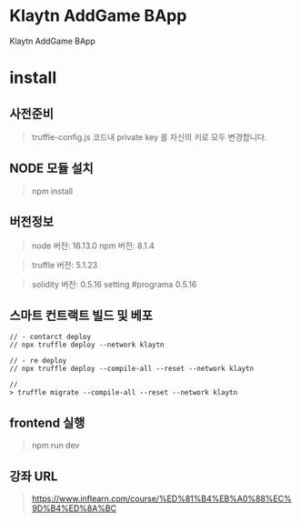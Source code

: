 # Klaytn AddGame BApp

Klaytn AddGame BApp

# install 

## 사전준비
> truffle-config.js 코드내 private key 를 자신의 키로 모두 변경합니다.

## NODE 모듈 설치

> npm install


## 버전정보

> node 버전: 16.13.0
> npm 버전: 8.1.4

> truffle 버전: 5.1.23

> solidity 버전: 0.5.16
> setting #programa 0.5.16


## 스마트 컨트랙트 빌드 및 베포

```
// - contarct deploy
// npx truffle deploy --network klaytn

// - re deploy
// npx truffle deploy --compile-all --reset --network klaytn

// 
> truffle migrate --compile-all --reset --network klaytn
```

## frontend 실행

> npm run dev



## 강좌 URL

> https://www.inflearn.com/course/%ED%81%B4%EB%A0%88%EC%9D%B4%ED%8A%BC